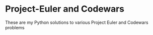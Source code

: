 # Project-Euler and Codewars
These are my Python solutions to various Project Euler and Codewars problems
